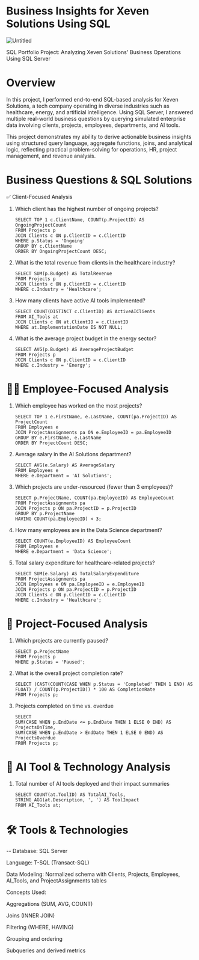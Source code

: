# Business Insights for Xeven Solutions Using SQL

![Untitled](https://github.com/user-attachments/assets/dd91da1f-6741-4ec8-990f-db1c33a586ad)

SQL Portfolio Project: Analyzing Xeven Solutions' Business Operations Using SQL Server

#  Overview

In this project, I performed end-to-end SQL-based analysis for Xeven Solutions, a tech company operating in diverse industries such as healthcare, energy, and artificial intelligence. Using SQL Server, I answered multiple real-world business questions by querying simulated enterprise data involving clients, projects, employees, departments, and AI tools.

This project demonstrates my ability to derive actionable business insights using structured query language, aggregate functions, joins, and analytical logic, reflecting practical problem-solving for operations, HR, project management, and revenue analysis.

#  Business Questions & SQL Solutions

✅ Client-Focused Analysis

1. Which client has the highest number of ongoing projects?

       SELECT TOP 1 c.ClientName, COUNT(p.ProjectID) AS OngoingProjectCount
       FROM Projects p
       JOIN Clients c ON p.ClientID = c.ClientID
       WHERE p.Status = 'Ongoing'
       GROUP BY c.ClientName
       ORDER BY OngoingProjectCount DESC;

2. What is the total revenue from clients in the healthcare industry?

       SELECT SUM(p.Budget) AS TotalRevenue
       FROM Projects p
       JOIN Clients c ON p.ClientID = c.ClientID
       WHERE c.Industry = 'Healthcare';

3. How many clients have active AI tools implemented?

       SELECT COUNT(DISTINCT c.ClientID) AS ActiveAIClients
       FROM AI_Tools at
       JOIN Clients c ON at.ClientID = c.ClientID
       WHERE at.ImplementationDate IS NOT NULL;

4. What is the average project budget in the energy sector?

       SELECT AVG(p.Budget) AS AverageProjectBudget
       FROM Projects p
       JOIN Clients c ON p.ClientID = c.ClientID
       WHERE c.Industry = 'Energy';

#  👨‍💼 Employee-Focused Analysis

1. Which employee has worked on the most projects?

       SELECT TOP 1 e.FirstName, e.LastName, COUNT(pa.ProjectID) AS ProjectCount
       FROM Employees e
       JOIN ProjectAssignments pa ON e.EmployeeID = pa.EmployeeID
       GROUP BY e.FirstName, e.LastName
       ORDER BY ProjectCount DESC;

2. Average salary in the AI Solutions department?

       SELECT AVG(e.Salary) AS AverageSalary
       FROM Employees e
       WHERE e.Department = 'AI Solutions';
   
3. Which projects are under-resourced (fewer than 3 employees)?

       SELECT p.ProjectName, COUNT(pa.EmployeeID) AS EmployeeCount
       FROM ProjectAssignments pa
       JOIN Projects p ON pa.ProjectID = p.ProjectID
       GROUP BY p.ProjectName
       HAVING COUNT(pa.EmployeeID) < 3;
   
4. How many employees are in the Data Science department?

       SELECT COUNT(e.EmployeeID) AS EmployeeCount
       FROM Employees e
       WHERE e.Department = 'Data Science';
   
5. Total salary expenditure for healthcare-related projects?

       SELECT SUM(e.Salary) AS TotalSalaryExpenditure
       FROM ProjectAssignments pa
       JOIN Employees e ON pa.EmployeeID = e.EmployeeID
       JOIN Projects p ON pa.ProjectID = p.ProjectID
       JOIN Clients c ON p.ClientID = c.ClientID
       WHERE c.Industry = 'Healthcare';
   
# 📁 Project-Focused Analysis

1. Which projects are currently paused?

       SELECT p.ProjectName
       FROM Projects p
       WHERE p.Status = 'Paused';
   
2. What is the overall project completion rate?

       SELECT (CAST(COUNT(CASE WHEN p.Status = 'Completed' THEN 1 END) AS FLOAT) / COUNT(p.ProjectID)) * 100 AS CompletionRate
       FROM Projects p;
   
4. Projects completed on time vs. overdue

       SELECT 
       SUM(CASE WHEN p.EndDate <= p.EndDate THEN 1 ELSE 0 END) AS ProjectsOnTime,
       SUM(CASE WHEN p.EndDate > EndDate THEN 1 ELSE 0 END) AS ProjectsOverdue
       FROM Projects p;
   
# 🤖 AI Tool & Technology Analysis

1. Total number of AI tools deployed and their impact summaries

       SELECT COUNT(at.ToolID) AS TotalAI_Tools, STRING_AGG(at.Description, ', ') AS ToolImpact
       FROM AI_Tools at;

# 🛠️ Tools & Technologies

   --  Database: SQL Server

Language: T-SQL (Transact-SQL)

Data Modeling: Normalized schema with Clients, Projects, Employees, AI_Tools, and ProjectAssignments tables

Concepts Used:

Aggregations (SUM, AVG, COUNT)

Joins (INNER JOIN)

Filtering (WHERE, HAVING)

Grouping and ordering

Subqueries and derived metrics


